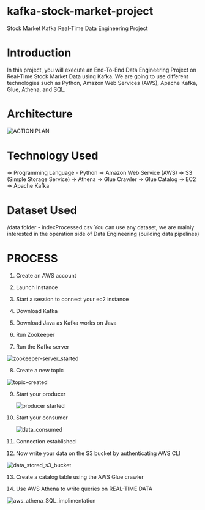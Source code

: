 # kafka-stock-market-project

Stock Market Kafka Real-Time Data Engineering Project

# Introduction

In this project, you will execute an End-To-End Data Engineering Project on Real-Time Stock Market Data using Kafka.
We are going to use different technologies such as Python, Amazon Web Services (AWS), Apache Kafka, Glue, Athena, and SQL.

# Architecture

![ACTION PLAN](https://github.com/iparth36i/kafka-stock-market-project/assets/74725717/e8f0f52c-bc98-40b0-809e-7c1af64fec81)


# Technology Used

=> Programming Language - Python
=> Amazon Web Service (AWS)
=> S3 (Simple Storage Service)
=> Athena
=> Glue Crawler
=> Glue Catalog
=> EC2
=> Apache Kafka

# Dataset Used

/data folder - indexProcessed.csv
You can use any dataset, we are mainly interested in the operation side of Data Engineering (building data pipelines)

# PROCESS

1) Create an AWS account
   
2) Launch Instance
   
3) Start a session to connect your ec2 instance
   
4) Download Kafka
   
5) Download Java as Kafka works on Java
    
6) Run Zookeeper
    
7) Run the Kafka server
    
   
  ![zookeeper-server_started](https://github.com/iparth36i/kafka-stock-market-project/assets/74725717/65e0e547-5b86-4ea5-aac2-387d8278fe34)

  
8) Create a new topic

  ![topic-created](https://github.com/iparth36i/kafka-stock-market-project/assets/74725717/14e46da0-3a8f-4378-bdf2-75548cc277e9)
   
9) Start your producer
    
    ![producer started](https://github.com/iparth36i/kafka-stock-market-project/assets/74725717/81f0ffb3-ae6d-439d-b2fb-272d0cfd937d)
    
10) Start your consumer

    ![data_consumed](https://github.com/iparth36i/kafka-stock-market-project/assets/74725717/e90c9d73-790a-4a21-abd5-104a23214482)

11)  Connection established
    
12)  Now write your data on the S3 bucket by authenticating AWS CLI
    
   ![data_stored_s3_bucket](https://github.com/iparth36i/kafka-stock-market-project/assets/74725717/17198e58-8e52-42b1-b721-8844bcdc52cb)

       
13)  Create a catalog table using the AWS Glue crawler
    
14)  Use AWS Athena to write queries on REAL-TIME DATA

![aws_athena_SQL_implimentation](https://github.com/iparth36i/kafka-stock-market-project/assets/74725717/c740ca55-453e-4b18-bf65-cc0ca3285b47)


